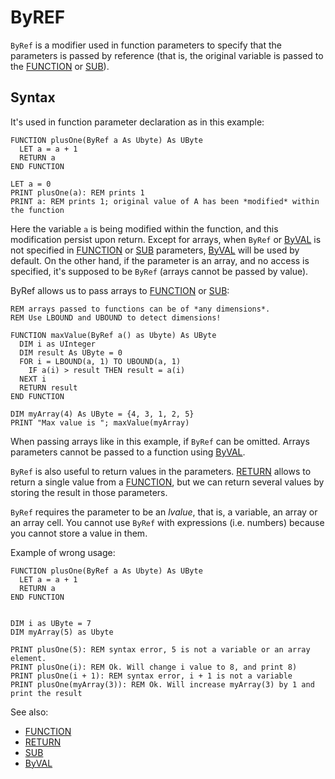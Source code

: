 # ByREF

`ByRef` is a modifier used in function parameters to specify that the parameters is passed by reference (that is,
the original variable is passed to the [FUNCTION](function.md) or [SUB](sub.md)).

## Syntax

It's used in function parameter declaration as in this example:

```
FUNCTION plusOne(ByRef a As Ubyte) As UByte
  LET a = a + 1
  RETURN a
END FUNCTION

LET a = 0
PRINT plusOne(a): REM prints 1
PRINT a: REM prints 1; original value of A has been *modified* within the function
```

Here the variable `a` is being modified within the function, and this modification persist upon return.
Except for arrays, when `ByRef` or [ByVAL](byval.md) is not specified in [FUNCTION](function.md) or [SUB](sub.md)
parameters, [ByVAL](byval.md) will be used by default. On the other hand, if the parameter is an array,
and no access is specified, it's supposed to be `ByRef` (arrays cannot be passed by value).

ByRef allows us to pass arrays to [FUNCTION](function.md) or [SUB](sub.md):

```
REM arrays passed to functions can be of *any dimensions*.
REM Use LBOUND and UBOUND to detect dimensions!

FUNCTION maxValue(ByRef a() as Ubyte) As UByte
  DIM i as UInteger
  DIM result As UByte = 0
  FOR i = LBOUND(a, 1) TO UBOUND(a, 1)
    IF a(i) > result THEN result = a(i)
  NEXT i
  RETURN result
END FUNCTION

DIM myArray(4) As UByte = {4, 3, 1, 2, 5}
PRINT "Max value is "; maxValue(myArray)
```

When passing arrays like in this example, if `ByRef` can be omitted.
Arrays parameters cannot be passed to a function using [ByVAL](byval.md).

`ByRef` is also useful to return values in the parameters. [RETURN](return.md) allows to return a single value
from a [FUNCTION](function.md), but we can return several values by storing the result in those parameters.

`ByRef` requires the parameter to be an _lvalue_, that is, a variable, an array or an array cell. You cannot use
`ByRef` with expressions (i.e. numbers) because you cannot store a value in them.

Example of wrong usage:

```
FUNCTION plusOne(ByRef a As Ubyte) As UByte
  LET a = a + 1
  RETURN a
END FUNCTION


DIM i as UByte = 7
DIM myArray(5) as Ubyte

PRINT plusOne(5): REM syntax error, 5 is not a variable or an array element.
PRINT plusOne(i): REM Ok. Will change i value to 8, and print 8)
PRINT plusOne(i + 1): REM syntax error, i + 1 is not a variable
PRINT plusOne(myArray(3)): REM Ok. Will increase myArray(3) by 1 and print the result
```

See also:

* [FUNCTION](function.md)
* [RETURN](return.md)
* [SUB](sub.md)
* [ByVAL](byval.md)
